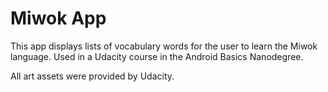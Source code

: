 Miwok App
===================================

This app displays lists of vocabulary words for the user to learn the Miwok language.
Used in a Udacity course in the Android Basics Nanodegree.

All art assets were provided by Udacity.
